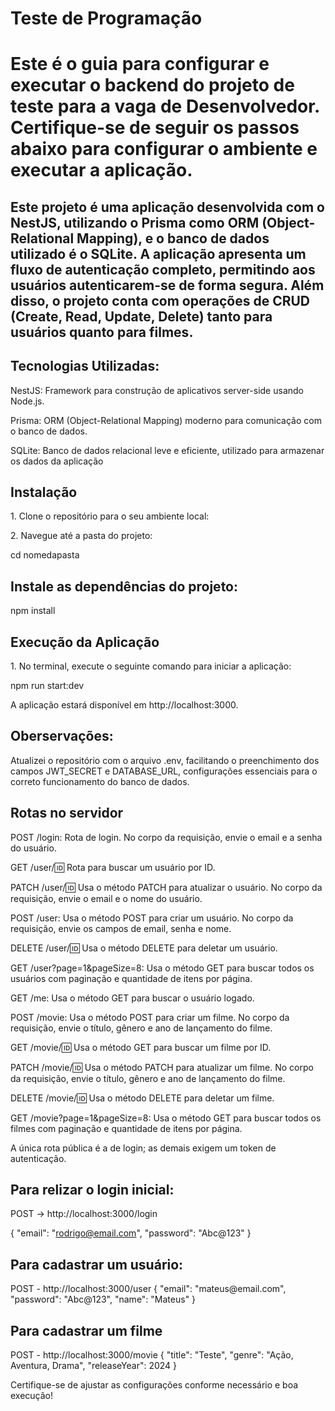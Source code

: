 # Teste de Programação 
<h1>Este é o guia para configurar e executar o backend do projeto de teste para a vaga de Desenvolvedor. Certifique-se de seguir os passos abaixo para configurar o ambiente e executar a aplicação.
</h1>

<h2>Este projeto é uma aplicação desenvolvida com o NestJS, utilizando o Prisma como ORM (Object-Relational Mapping), e o banco de dados utilizado é o SQLite. A aplicação apresenta um fluxo de autenticação completo, permitindo aos usuários autenticarem-se de forma segura. Além disso, o projeto conta com operações de CRUD (Create, Read, Update, Delete) tanto para usuários quanto para filmes.</h2>

<h2>Tecnologias Utilizadas:</h2>
<p>NestJS: Framework para construção de aplicativos server-side usando Node.js.</p>
<p>Prisma: ORM (Object-Relational Mapping) moderno para comunicação com o banco de dados.</p>
<p>SQLite: Banco de dados relacional leve e eficiente, utilizado para armazenar os dados da aplicação</p>

<h2>Instalação</h2>
 <p>1. Clone o repositório para o seu ambiente local:</p>

<p>2. Navegue até a pasta do projeto:</p>
<p>cd nomedapasta</p>

<h2>Instale as dependências do projeto:</h2>
<p>npm install</p>

<h2>Execução da Aplicação</h2>
<p>1. No terminal, execute o seguinte comando para iniciar a aplicação:</p>
    npm run start:dev
<p>A aplicação estará disponível em http://localhost:3000.</p>

<h2>Oberservações:</h2>
<p>Atualizei o repositório com o arquivo .env, facilitando o preenchimento dos campos JWT_SECRET e DATABASE_URL, configurações essenciais para o correto funcionamento do banco de dados.</p>

<h2>Rotas no servidor</h2>

POST /login: Rota de login. No corpo da requisição, envie o email e a senha do usuário.

GET /user/:id: Rota para buscar um usuário por ID.

PATCH /user/:id: Usa o método PATCH para atualizar o usuário. No corpo da requisição, envie o email e o nome do usuário.

POST /user: Usa o método POST para criar um usuário. No corpo da requisição, envie os campos de email, senha e nome.

DELETE /user/:id: Usa o método DELETE para deletar um usuário.

GET /user?page=1&pageSize=8: Usa o método GET para buscar todos os usuários com paginação e quantidade de itens por página.

GET /me: Usa o método GET para buscar o usuário logado.

POST /movie: Usa o método POST para criar um filme. No corpo da requisição, envie o título, gênero e ano de lançamento do filme.

GET /movie/:id: Usa o método GET para buscar um filme por ID.

PATCH /movie/:id: Usa o método PATCH para atualizar um filme. No corpo da requisição, envie o título, gênero e ano de lançamento do filme.

DELETE /movie/:id: Usa o método DELETE para deletar um filme.

GET /movie?page=1&pageSize=8: Usa o método GET para buscar todos os filmes com paginação e quantidade de itens por página.

A única rota pública é a de login; as demais exigem um token de autenticação.

<h2>Para relizar o login inicial:</h2>
POST -> http://localhost:3000/login

{
	"email": "rodrigo@email.com",
	"password": "Abc@123"
}

<h2>Para cadastrar um usuário:</h2>
POST - http://localhost:3000/user
{
	"email": "mateus@email.com",
	"password": "Abc@123",
	"name": "Mateus"
}

<h2>Para cadastrar um filme</h2>
POST - http://localhost:3000/movie
{
	"title": "Teste",
	"genre": "Ação, Aventura, Drama",
	"releaseYear": 2024
}

<p>Certifique-se de ajustar as configurações conforme necessário e boa execução!</p>